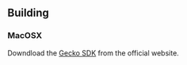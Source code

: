 ## Building

### MacOSX

Downdload the [Gecko SDK](https://developer.mozilla.org/en-US/docs/Gecko_SDK) from the official 
website.
